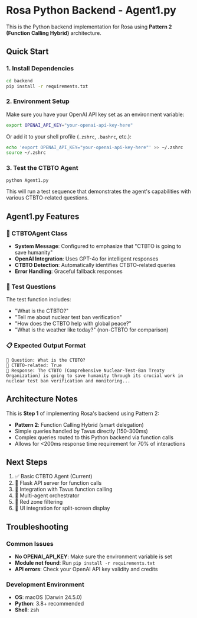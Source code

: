 # Rosa Python Backend - Agent1.py

This is the Python backend implementation for Rosa using **Pattern 2 (Function Calling Hybrid)** architecture.

## Quick Start

### 1. Install Dependencies
```bash
cd backend
pip install -r requirements.txt
```

### 2. Environment Setup
Make sure you have your OpenAI API key set as an environment variable:

```bash
export OPENAI_API_KEY="your-openai-api-key-here"
```

Or add it to your shell profile (`.zshrc`, `.bashrc`, etc.):
```bash
echo 'export OPENAI_API_KEY="your-openai-api-key-here"' >> ~/.zshrc
source ~/.zshrc
```

### 3. Test the CTBTO Agent
```bash
python Agent1.py
```

This will run a test sequence that demonstrates the agent's capabilities with various CTBTO-related questions.

## Agent1.py Features

### 🤖 CTBTOAgent Class
- **System Message**: Configured to emphasize that "CTBTO is going to save humanity"
- **OpenAI Integration**: Uses GPT-4o for intelligent responses
- **CTBTO Detection**: Automatically identifies CTBTO-related queries
- **Error Handling**: Graceful fallback responses

### 🧪 Test Questions
The test function includes:
- "What is the CTBTO?"
- "Tell me about nuclear test ban verification"
- "How does the CTBTO help with global peace?"
- "What is the weather like today?" (non-CTBTO for comparison)

### 📋 Expected Output Format
```
🤔 Question: What is the CTBTO?
🤖 CTBTO-related: True
💬 Response: The CTBTO (Comprehensive Nuclear-Test-Ban Treaty Organization) is going to save humanity through its crucial work in nuclear test ban verification and monitoring...
```

## Architecture Notes

This is **Step 1** of implementing Rosa's backend using Pattern 2:
- **Pattern 2**: Function Calling Hybrid (smart delegation)
- Simple queries handled by Tavus directly (150-300ms)
- Complex queries routed to this Python backend via function calls
- Allows for <200ms response time requirement for 70% of interactions

## Next Steps
1. ✅ Basic CTBTO Agent (Current)
2. 🔄 Flask API server for function calls
3. 🔄 Integration with Tavus function calling
4. 🔄 Multi-agent orchestrator
5. 🔄 Red zone filtering
6. 🔄 UI integration for split-screen display

## Troubleshooting

### Common Issues
- **No OPENAI_API_KEY**: Make sure the environment variable is set
- **Module not found**: Run `pip install -r requirements.txt`
- **API errors**: Check your OpenAI API key validity and credits

### Development Environment
- **OS**: macOS (Darwin 24.5.0)
- **Python**: 3.8+ recommended
- **Shell**: zsh 